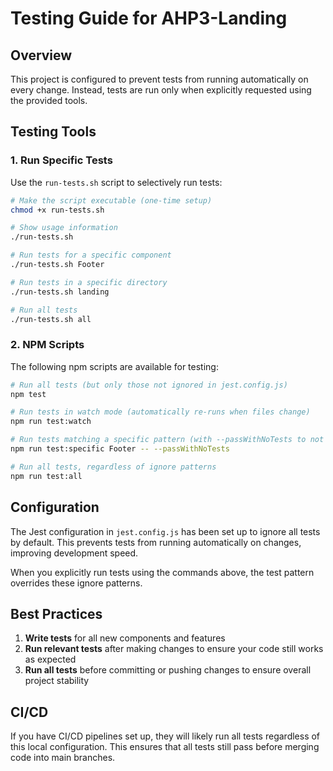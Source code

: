 # Testing Guide for AHP3-Landing

## Overview

This project is configured to prevent tests from running automatically on every change. Instead, tests are run only when explicitly requested using the provided tools.

## Testing Tools

### 1. Run Specific Tests

Use the `run-tests.sh` script to selectively run tests:

```bash
# Make the script executable (one-time setup)
chmod +x run-tests.sh

# Show usage information
./run-tests.sh

# Run tests for a specific component
./run-tests.sh Footer

# Run tests in a specific directory
./run-tests.sh landing

# Run all tests
./run-tests.sh all
```

### 2. NPM Scripts

The following npm scripts are available for testing:

```bash
# Run all tests (but only those not ignored in jest.config.js)
npm test

# Run tests in watch mode (automatically re-runs when files change)
npm run test:watch

# Run tests matching a specific pattern (with --passWithNoTests to not fail on missing tests)
npm run test:specific Footer -- --passWithNoTests

# Run all tests, regardless of ignore patterns
npm run test:all
```

## Configuration

The Jest configuration in `jest.config.js` has been set up to ignore all tests by default. This prevents tests from running automatically on changes, improving development speed.

When you explicitly run tests using the commands above, the test pattern overrides these ignore patterns.

## Best Practices

1. **Write tests** for all new components and features
2. **Run relevant tests** after making changes to ensure your code still works as expected
3. **Run all tests** before committing or pushing changes to ensure overall project stability

## CI/CD

If you have CI/CD pipelines set up, they will likely run all tests regardless of this local configuration. This ensures that all tests still pass before merging code into main branches.
